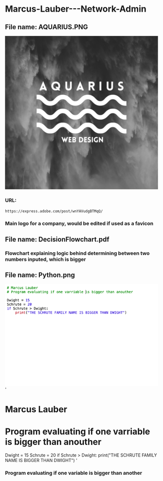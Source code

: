 # Marcus-Lauber---Network-Admin

## File name: AQUARIUS.PNG 
![test](/AQUARIUS.png)
### URL:
`https://express.adobe.com/post/wnYAVudgBTMqQ/`
### Main logo for a company, would be edited if used as a favicon

## File name: DecisionFlowchart.pdf
### Flowchart explaining logic behind determining between two numbers inputed, which is bigger

## File name: Python.png
![Python.png](/Python.png)
'
# Marcus Lauber
# Program evaluating if one varriable is bigger than anouther 

Dwight = 15
Schrute = 20
if Schrute > Dwight:
	print("THE SCHRUTE FAMILY NAME IS BIGGER THAN DWIGHT")
'
### Program evaluating if one variable is bigger than another

